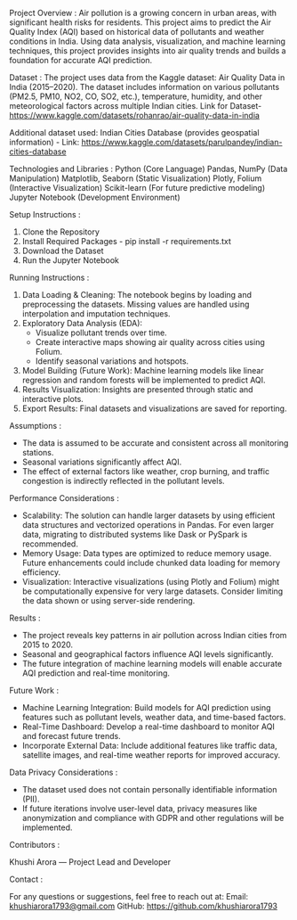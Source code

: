 Project Overview :
Air pollution is a growing concern in urban areas, with significant health risks for residents. This project aims to predict the Air Quality Index (AQI) based on historical data of pollutants and weather conditions in India. Using data analysis, visualization, and machine learning techniques, this project provides insights into air quality trends and builds a foundation for accurate AQI prediction.

Dataset :
The project uses data from the Kaggle dataset: Air Quality Data in India (2015–2020). The dataset includes information on various pollutants (PM2.5, PM10, NO2, CO, SO2, etc.), temperature, humidity, and other meteorological factors across multiple Indian cities.
Link for Dataset- https://www.kaggle.com/datasets/rohanrao/air-quality-data-in-india

Additional dataset used: Indian Cities Database (provides geospatial information) - Link: https://www.kaggle.com/datasets/parulpandey/indian-cities-database

Technologies and Libraries :
Python (Core Language)
Pandas, NumPy (Data Manipulation)
Matplotlib, Seaborn (Static Visualization)
Plotly, Folium (Interactive Visualization)
Scikit-learn (For future predictive modeling)
Jupyter Notebook (Development Environment)

Setup Instructions :
1. Clone the Repository
2. Install Required Packages - pip install -r requirements.txt
3. Download the Dataset
4. Run the Jupyter Notebook 

Running Instructions :

1. Data Loading & Cleaning: The notebook begins by loading and preprocessing the datasets. Missing values are handled using interpolation and imputation techniques.
2. Exploratory Data Analysis (EDA):
   * Visualize pollutant trends over time.
   * Create interactive maps showing air quality across cities using Folium.
   * Identify seasonal variations and hotspots.
3. Model Building (Future Work): Machine learning models like linear regression and random forests will be implemented to predict AQI.
4. Results Visualization: Insights are presented through static and interactive plots.
5. Export Results: Final datasets and visualizations are saved for reporting.
   
Assumptions :

* The data is assumed to be accurate and consistent across all monitoring stations.
* Seasonal variations significantly affect AQI.
* The effect of external factors like weather, crop burning, and traffic congestion is indirectly reflected in the pollutant levels.
  
Performance Considerations :

* Scalability: The solution can handle larger datasets by using efficient data structures and vectorized operations in Pandas. For even larger data, migrating to distributed systems like Dask or PySpark is recommended.
* Memory Usage: Data types are optimized to reduce memory usage. Future enhancements could include chunked data loading for memory efficiency.
* Visualization: Interactive visualizations (using Plotly and Folium) might be computationally expensive for very large datasets. Consider limiting the data shown or using server-side rendering.
  
Results :

* The project reveals key patterns in air pollution across Indian cities from 2015 to 2020.
* Seasonal and geographical factors influence AQI levels significantly.
* The future integration of machine learning models will enable accurate AQI prediction and real-time monitoring.
  
Future Work :
* Machine Learning Integration: Build models for AQI prediction using features such as pollutant levels, weather data, and time-based factors.
* Real-Time Dashboard: Develop a real-time dashboard to monitor AQI and forecast future trends.
* Incorporate External Data: Include additional features like traffic data, satellite images, and real-time weather reports for improved accuracy.
  
Data Privacy Considerations :

* The dataset used does not contain personally identifiable information (PII).
* If future iterations involve user-level data, privacy measures like anonymization and compliance with GDPR and other regulations will be implemented.
  
Contributors :

Khushi Arora — Project Lead and Developer

Contact :

For any questions or suggestions, feel free to reach out at:
Email: khushiarora1793@gmail.com
GitHub: https://github.com/khushiarora1793


